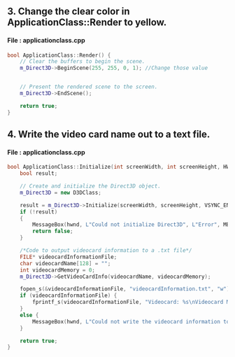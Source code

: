 ## 3. Change the clear color in ApplicationClass::Render to yellow.

#### File : applicationclass.cpp

```c++
bool ApplicationClass::Render() {
	// Clear the buffers to begin the scene.
	m_Direct3D->BeginScene(255, 255, 0, 1); //Change those value


	// Present the rendered scene to the screen.
	m_Direct3D->EndScene();

	return true;
}
```


## 4. Write the video card name out to a text file.

#### File : applicationclass.cpp

```c++
bool ApplicationClass::Initialize(int screenWidth, int screenHeight, HWND hwnd) {
	bool result;

	// Create and initialize the Direct3D object.
	m_Direct3D = new D3DClass;

	result = m_Direct3D->Initialize(screenWidth, screenHeight, VSYNC_ENABLED, hwnd, FULL_SCREEN, SCREEN_DEPTH, SCREEN_NEAR);
	if (!result)
	{
		MessageBox(hwnd, L"Could not initialize Direct3D", L"Error", MB_OK);
		return false;
	}

	/*Code to output videocard information to a .txt file*/
	FILE* videocardInformationFile;
	char videocardName[128] = "";
	int videocardMemory = 0;
	m_Direct3D->GetVideoCardInfo(videocardName, videocardMemory);

	fopen_s(&videocardInformationFile, "videocardInformation.txt", "w");
	if (videocardInformationFile) {
		fprintf_s(videocardInformationFile, "Videocard: %s\nVideocard Memory: %i\n", videocardName, videocardMemory);
	}
	else {
		MessageBox(hwnd, L"Could not write the videocard information to the file", L"Error", MB_OK);
	}

	return true;
}
```
